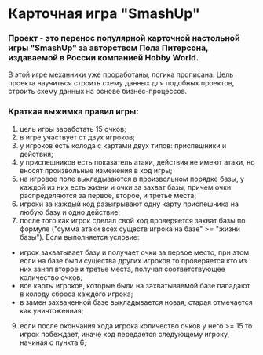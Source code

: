 # Карточная игра "SmashUp"
### Проект - это перенос популярной карточной настольной игры "SmashUp" за авторством Пола Питерсона, издаваемой в России компанией Hobby World. 
В этой игре механники уже проработаны, логика прописана. Цель проекта научиться строить схему данных для подобных проектов, строить схему данных на основе бизнес-процессов.

### Краткая выжимка правил игры:
1. цель игры заработать 15 очков;
2. в игре участвует от двух игроков;
3. у игроков есть колода с картами двух типов: приспешники и действия;
4. у приспешников есть показатель атаки, действия не имеют атаки, но вносят произвольные изменения в ход игры;
5. на игровое поле выкладываются в произвольном порядке базы, у каждой из них есть жизни и очки за захват базы, причем очки распределяются за первое, второе, и третье места;
6. игроки за каждый код разыгрывают одну карту приспешника на любую базу и одно действие; 
7. после того как игрок сделал свой ход проверяется захват базы по формуле ("сумма атаки всех существ игрока на базе" >= "жизни базы"). Если выполняется условие:
 *  игрок захватывает базу и получает очки за первое место, при этом если на базе были существа других игроков то проверяется кто из них занял второе и третье места, получая соответствующее количество очков;
 * все карты игроков, которые были на захватываемой базе пападают в колоду сброса каждого игрока;
 * в замен захваченной базе выкладывается новая, старая отмечается как уничтоженная;
9. если после окончания хода игрока количество очков у него >= 15 то игрок побеждает, иначе ход передается следующему игроку, начиная с пункта 6; 
